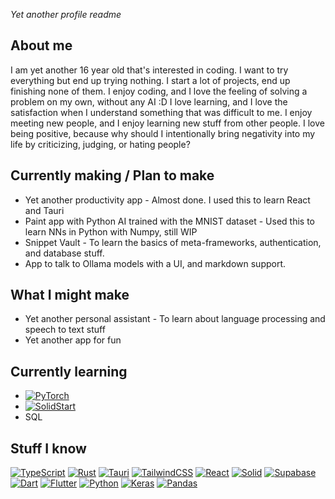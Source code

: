 *Yet another profile readme*

## About me
I am yet another 16 year old that's interested in coding.
I want to try everything but end up trying nothing. I start a lot of projects, end up finishing none of them.
I enjoy coding, and I love the feeling of solving a problem on my own, without any AI :D
I love learning, and I love the satisfaction when I understand something that was difficult to me.
I enjoy meeting new people, and I enjoy learning new stuff from other people.
I love being positive, because why should I intentionally bring negativity into my life by criticizing, judging, or hating people?


## Currently making / Plan to make
* Yet another productivity app - Almost done. I used this to learn React and Tauri
* Paint app with Python AI trained with the MNIST dataset - Used this to learn NNs in Python with Numpy, still WIP
* Snippet Vault - To learn the basics of meta-frameworks, authentication, and database stuff.
* App to talk to Ollama models with a UI, and markdown support.

## What I might make
* Yet another personal assistant - To learn about language processing and speech to text stuff
* Yet another app for fun

## Currently learning
* [![PyTorch](https://img.shields.io/badge/PyTorch-%23EE4C2C.svg?style=for-the-badge&logo=PyTorch&logoColor=white)](https://pytorch.org/)
* [![SolidStart](https://img.shields.io/badge/SolidStart-3c5fbc?style=for-the-badge&logo=solid&logoColor=c8c9cb)](https://docs.solidjs.com/solid-start)
* SQL

## Stuff I know
[![TypeScript](https://img.shields.io/badge/typescript-%23007ACC.svg?style=for-the-badge&logo=typescript&logoColor=white)](https://www.typescriptlang.org/) 
[![Rust](https://img.shields.io/badge/rust-%23000000.svg?style=for-the-badge&logo=rust&logoColor=white)](https://www.rust-lang.org/)
[![Tauri](https://img.shields.io/badge/tauri-%2324C8DB.svg?style=for-the-badge&logo=tauri&logoColor=%23FFFFFF)](https://v2.tauri.app/) 
[![TailwindCSS](https://img.shields.io/badge/tailwindcss-%2338B2AC.svg?style=for-the-badge&logo=tailwind-css&logoColor=white)](https://tailwindcss.com/) 
[![React](https://img.shields.io/badge/react-%2320232a.svg?style=for-the-badge&logo=react&logoColor=%2361DAFB)](https://react.dev/) 
[![Solid](https://img.shields.io/badge/SolidJS-48b?style=for-the-badge&logo=solid&logoColor=white)](https://www.solidjs.com/) 
[![Supabase](https://img.shields.io/badge/Supabase-3ECF8E?style=for-the-badge&logo=supabase&logoColor=white)](https://supabase.com/) 
[![Dart](https://img.shields.io/badge/dart-%230175C2.svg?style=for-the-badge&logo=dart&logoColor=white)](https://dart.dev/) 
[![Flutter](https://img.shields.io/badge/Flutter-%2302569B.svg?style=for-the-badge&logo=Flutter&logoColor=white)](https://flutter.dev/) 
[![Python](https://img.shields.io/badge/python-3670A0?style=for-the-badge&logo=python&logoColor=ffdd54)](https://www.python.org/) 
[![Keras](https://img.shields.io/badge/Keras-%23D00000.svg?style=for-the-badge&logo=Keras&logoColor=white)](https://keras.io/) 
[![Pandas](https://img.shields.io/badge/pandas-%23150458.svg?style=for-the-badge&logo=pandas&logoColor=white)](https://pandas.pydata.org/) 

